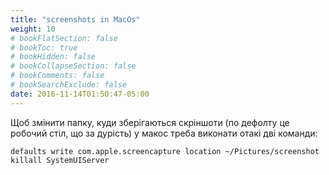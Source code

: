 ```yaml
---
title: "screenshots in MacOs"
weight: 10
# bookFlatSection: false
# bookToc: true
# bookHidden: false
# bookCollapseSection: false
# bookComments: false
# bookSearchExclude: false
date: 2016-11-14T01:50:47-05:00
---
```


Щоб змінити папку, куди зберігаються скріншоти (по дефолту це робочий стіл, що за дурість) у макос треба виконати отакі дві команди:

```shell
defaults write com.apple.screencapture location ~/Pictures/screenshot
killall SystemUIServer
```
